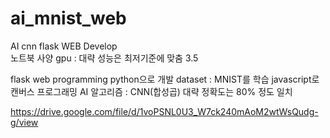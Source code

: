 # ai_mnist_web
AI cnn  flask WEB Develop  
노트북 사양
gpu : 대략 성능은 최저기준에 맞춤 3.5

flask web  programming 
python으로 개발
dataset : MNIST를 학습
javascript로 캔버스 프로그래밍
AI 알고리즘 : CNN(합성곱)
대략 정확도는 80% 정도 일치

https://drive.google.com/file/d/1voPSNL0U3_W7ck240mAoM2wtWsQudg-g/view
